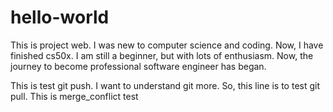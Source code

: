 # hello-world

This is project web.
I was new to computer science and coding.
Now, I have finished cs50x.
I am still a beginner, but with lots of enthusiasm.
Now, the journey to become professional software engineer has began.

This is test git push.
I want to understand git more.
So, this line is to test git pull.
This is merge_conflict test